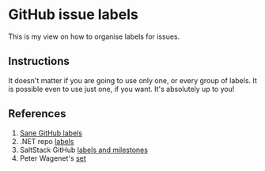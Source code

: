 # GitHub issue labels

This is my view on how to organise labels for issues.

## Instructions

It doesn't matter if you are going to use only one, or every group of labels. It is possible even to use just one, if you want. It's absolutely up to you!

## References

1. [Sane GitHub labels][1]
2. .NET repo [labels][2]
3. SaltStack GitHub [labels and milestones][3]
4. Peter Wagenet's [set][4]

[1]: https://medium.com/@dave_lunny/sane-github-labels-c5d2e6004b63
[2]: https://github.com/dotnet/roslyn/wiki/Labels-used-for-issues
[3]: https://docs.saltstack.com/en/latest/topics/development/labels.html
[4]: https://github.com/wagenet/StandardIssueLabels
